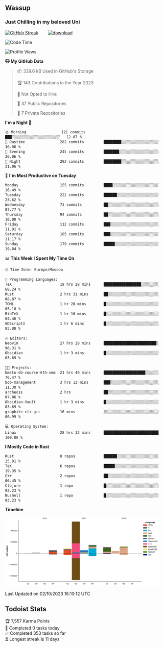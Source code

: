 ## Wassup 
### Just Chilling in my beloved Uni 

<!--
-->

[![GitHub Streak](http://github-readme-streak-stats.herokuapp.com?user=archeoss&theme=shades-of-purple&hide_border=true&date_format=j%20M%5B%20Y%5D)](https://git.io/streak-stats)&nbsp;&nbsp;&nbsp;&nbsp;&nbsp;&nbsp;&nbsp;&nbsp;[![download](https://user-images.githubusercontent.com/68448737/147796309-d8b65b1d-4dde-40d9-b03a-2b42aaa6cd43.jpeg)
](http://bmstu.ru/)

<!--START_SECTION:waka-->
![Code Time](http://img.shields.io/badge/Code%20Time-1%2C822%20hrs%2029%20mins-blue)

![Profile Views](http://img.shields.io/badge/Profile%20Views-7-blue)

**🐱 My GitHub Data** 

> 📦 339.6 kB Used in GitHub's Storage 
 > 
> 🏆 143 Contributions in the Year 2023
 > 
> 🚫 Not Opted to Hire
 > 
> 📜 37 Public Repositories 
 > 
> 🔑 7 Private Repositories 
 > 
**I'm a Night 🦉** 

```text
🌞 Morning                121 commits         ███░░░░░░░░░░░░░░░░░░░░░░   12.87 % 
🌆 Daytime                282 commits         ████████░░░░░░░░░░░░░░░░░   30.00 % 
🌃 Evening                245 commits         ███████░░░░░░░░░░░░░░░░░░   26.06 % 
🌙 Night                  292 commits         ████████░░░░░░░░░░░░░░░░░   31.06 % 
```
📅 **I'm Most Productive on Tuesday** 

```text
Monday                   155 commits         ████░░░░░░░░░░░░░░░░░░░░░   16.49 % 
Tuesday                  222 commits         ██████░░░░░░░░░░░░░░░░░░░   23.62 % 
Wednesday                73 commits          ██░░░░░░░░░░░░░░░░░░░░░░░   07.77 % 
Thursday                 94 commits          ██░░░░░░░░░░░░░░░░░░░░░░░   10.00 % 
Friday                   112 commits         ███░░░░░░░░░░░░░░░░░░░░░░   11.91 % 
Saturday                 105 commits         ███░░░░░░░░░░░░░░░░░░░░░░   11.17 % 
Sunday                   179 commits         █████░░░░░░░░░░░░░░░░░░░░   19.04 % 
```


📊 **This Week I Spent My Time On** 

```text
🕑︎ Time Zone: Europe/Moscow

💬 Programming Languages: 
TeX                      19 hrs 28 mins      █████████████████░░░░░░░░   68.24 % 
Rust                     2 hrs 31 mins       ██░░░░░░░░░░░░░░░░░░░░░░░   08.87 % 
TOML                     1 hr 28 mins        █░░░░░░░░░░░░░░░░░░░░░░░░   05.18 % 
BibTeX                   1 hr 16 mins        █░░░░░░░░░░░░░░░░░░░░░░░░   04.46 % 
GDScript3                1 hr 6 mins         █░░░░░░░░░░░░░░░░░░░░░░░░   03.88 % 

🔥 Editors: 
Neovim                   27 hrs 29 mins      ████████████████████████░   96.31 % 
Obsidian                 1 hr 3 mins         █░░░░░░░░░░░░░░░░░░░░░░░░   03.69 % 

🐱‍💻 Projects: 
bmstu-db-course-6th-sem  21 hrs 49 mins      ███████████████████░░░░░░   76.47 % 
bob-management           3 hrs 13 mins       ███░░░░░░░░░░░░░░░░░░░░░░   11.30 % 
archeoss                 2 hrs               ██░░░░░░░░░░░░░░░░░░░░░░░   07.06 % 
Obsidian-Vault           1 hr 3 mins         █░░░░░░░░░░░░░░░░░░░░░░░░   03.69 % 
graphite-cli-git         16 mins             ░░░░░░░░░░░░░░░░░░░░░░░░░   00.99 % 

💻 Operating System: 
Linux                    28 hrs 32 mins      █████████████████████████   100.00 % 
```

**I Mostly Code in Rust** 

```text
Rust                     8 repos             ██████░░░░░░░░░░░░░░░░░░░   25.81 % 
TeX                      6 repos             █████░░░░░░░░░░░░░░░░░░░░   19.35 % 
C++                      2 repos             ██░░░░░░░░░░░░░░░░░░░░░░░   06.45 % 
Clojure                  1 repo              █░░░░░░░░░░░░░░░░░░░░░░░░   03.23 % 
Nushell                  1 repo              █░░░░░░░░░░░░░░░░░░░░░░░░   03.23 % 
```



**Timeline**

![Lines of Code chart](https://raw.githubusercontent.com/archeoss/archeoss/master/assets/bar_graph.png)


 Last Updated on 02/10/2023 16:10:12 UTC
<!--END_SECTION:waka-->

## Todoist Stats

<!-- TODO-IST:START -->
🏆  7,557 Karma Points           
🌸  Completed 0 tasks today           
✅  Completed 353 tasks so far           
⏳  Longest streak is 11 days
<!-- TODO-IST:END -->
